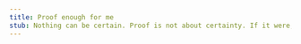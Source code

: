 ```yaml
---
title: Proof enough for me
stub: Nothing can be certain. Proof is not about certainty. If it were, the word would be a useless unattainable. Rather, proof is about crossing a threshold of certainty. Under this definition, theories can be proven given enough supporting evidence.
---
```

